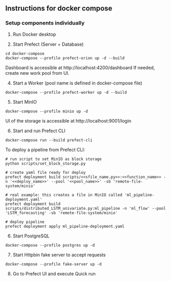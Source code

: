 ## Instructions for docker compose
### Setup components individually

1. Run Docker desktop

2. Start Prefect (Server + Database)
```
cd docker-compose
docker-compose --profile prefect-orion up -d --build
```
Dashboard is accessible at http://localhost:4200/dashboard
If needed, create new work pool from UI.

4. Start a Worker (pool name is defined in docker-compose file)
```
docker-compose --profile prefect-worker up -d --build
```

5. Start MinIO
```
docker-compose --profile minio up -d
```
UI of the storage is accessible at http://localhost:9001/login

6. Start and run Prefect CLI
```
docker-compose run --build prefect-cli
```
To deploy a pipeline from Prefect CLI:
```
# run script to set MinIO as block storage
python scripts/set_block_storage.py

# create yaml file ready for deploy
prefect deployment build scripts/<<sfile_name.py>>:<<function_name>> -n '<<deploy_name>>' --pool '<<pool_name>>' -sb 'remote-file-system/minio'

# real example: this creates a file in MinIO called 'ml_pipeline-deployment.yaml'
prefect deployment build scripts/distributed_LSTM_univariate.py:ml_pipeline -n 'ml_flow' --pool 'LSTM_forecasting' -sb 'remote-file-system/minio' 

# deploy pipeline
prefect deployment apply ml_pipeline-deployment.yaml  
```

6. Start PostgreSQL
```
docker-compose --profile postgres up -d
```

7. Start Httpbin fake server to accept requests
```
docker-compose --profile fake-server up -d
``` 

8. Go to Prefect UI and execute Quick run